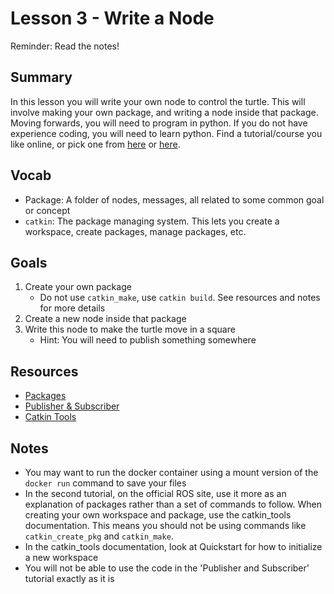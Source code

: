# Lesson 3 - Write a Node

Reminder: Read the notes!

## Summary
In this lesson you will write your own node to control the turtle. This will involve making your own package,
and writing a node inside that package. Moving forwards, you will need to program in python. If you do not have
experience coding, you will need to learn python. Find a tutorial/course you like online, or pick one from
[here](https://stackify.com/learn-python-tutorials/#post-21937-_u49dnodg9ai6) or [here](https://stackify.com/learn-python-tutorials/).

## Vocab
- Package: A folder of nodes, messages, all related to some common goal or concept
- `catkin`: The package managing system. This lets you create a workspace, create packages, manage packages, etc.

## Goals
1. Create your own package
   - Do not use `catkin_make`, use `catkin build`. See resources and notes for more details
2. Create a new node inside that package
3. Write this node to make the turtle move in a square
   - Hint: You will need to publish something somewhere

## Resources
- [Packages](http://wiki.ros.org/ROS/Tutorials/CreatingPackage)
- [Publisher & Subscriber](http://wiki.ros.org/ROS/Tutorials/WritingPublisherSubscriber%28python%29)
- [Catkin Tools](https://catkin-tools.readthedocs.io/en/latest/index.html)

## Notes
- You may want to run the docker container using a mount version of the `docker run` command to save your files
- In the second tutorial, on the official ROS site, use it more as an explanation of packages rather than a
set of commands to follow. When creating your own workspace and package, use the catkin_tools documentation.
This means you should not be using commands like `catkin_create_pkg` and `catkin_make`.
- In the catkin_tools documentation, look at Quickstart for how to initialize a new workspace
- You will not be able to use the code in the 'Publisher and Subscriber' tutorial exactly as it is
